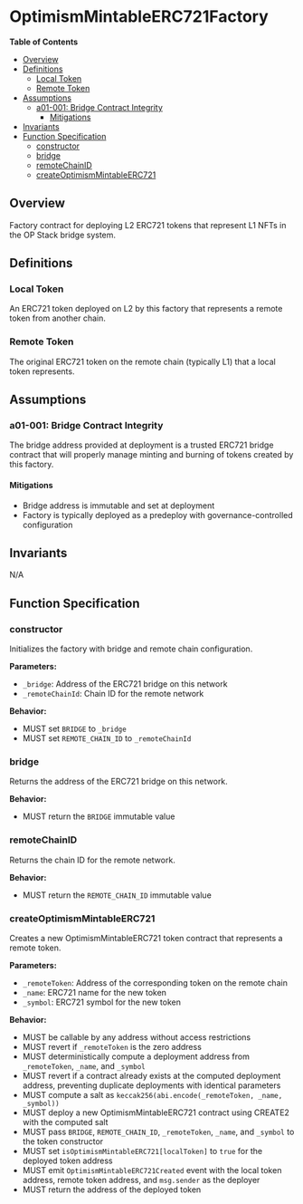 # OptimismMintableERC721Factory

<!-- START doctoc generated TOC please keep comment here to allow auto update -->
<!-- DON'T EDIT THIS SECTION, INSTEAD RE-RUN doctoc TO UPDATE -->
**Table of Contents**

- [Overview](#overview)
- [Definitions](#definitions)
  - [Local Token](#local-token)
  - [Remote Token](#remote-token)
- [Assumptions](#assumptions)
  - [a01-001: Bridge Contract Integrity](#a01-001-bridge-contract-integrity)
    - [Mitigations](#mitigations)
- [Invariants](#invariants)
- [Function Specification](#function-specification)
  - [constructor](#constructor)
  - [bridge](#bridge)
  - [remoteChainID](#remotechainid)
  - [createOptimismMintableERC721](#createoptimismmintableerc721)

<!-- END doctoc generated TOC please keep comment here to allow auto update -->

## Overview

Factory contract for deploying L2 ERC721 tokens that represent L1 NFTs in the OP Stack bridge system.

## Definitions

### Local Token

An ERC721 token deployed on L2 by this factory that represents a remote token from another chain.

### Remote Token

The original ERC721 token on the remote chain (typically L1) that a local token represents.

## Assumptions

### a01-001: Bridge Contract Integrity

The bridge address provided at deployment is a trusted ERC721 bridge contract that will properly manage minting
and burning of tokens created by this factory.

#### Mitigations

- Bridge address is immutable and set at deployment
- Factory is typically deployed as a predeploy with governance-controlled configuration

## Invariants

N/A

## Function Specification

### constructor

Initializes the factory with bridge and remote chain configuration.

**Parameters:**

- `_bridge`: Address of the ERC721 bridge on this network
- `_remoteChainId`: Chain ID for the remote network

**Behavior:**

- MUST set `BRIDGE` to `_bridge`
- MUST set `REMOTE_CHAIN_ID` to `_remoteChainId`

### bridge

Returns the address of the ERC721 bridge on this network.

**Behavior:**

- MUST return the `BRIDGE` immutable value

### remoteChainID

Returns the chain ID for the remote network.

**Behavior:**

- MUST return the `REMOTE_CHAIN_ID` immutable value

### createOptimismMintableERC721

Creates a new OptimismMintableERC721 token contract that represents a remote token.

**Parameters:**

- `_remoteToken`: Address of the corresponding token on the remote chain
- `_name`: ERC721 name for the new token
- `_symbol`: ERC721 symbol for the new token

**Behavior:**

- MUST be callable by any address without access restrictions
- MUST revert if `_remoteToken` is the zero address
- MUST deterministically compute a deployment address from `_remoteToken`, `_name`, and `_symbol`
- MUST revert if a contract already exists at the computed deployment address, preventing duplicate deployments
  with identical parameters
- MUST compute a salt as `keccak256(abi.encode(_remoteToken, _name, _symbol))`
- MUST deploy a new OptimismMintableERC721 contract using CREATE2 with the computed salt
- MUST pass `BRIDGE`, `REMOTE_CHAIN_ID`, `_remoteToken`, `_name`, and `_symbol` to the token constructor
- MUST set `isOptimismMintableERC721[localToken]` to `true` for the deployed token address
- MUST emit `OptimismMintableERC721Created` event with the local token address, remote token address, and
  `msg.sender` as the deployer
- MUST return the address of the deployed token
